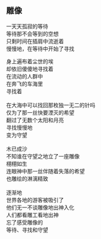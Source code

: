## 雕像

一天天孤寂的等待<br>
等待那不会等到的空想<br>
只剩时间在插肩中流逝着<br>
慢慢地，在等待中开始了寻找<br>

身上遍布着尘世的埃<br>
却依旧傻傻地寻找着<br>
在流动的人群中<br>
在奔飞的车海里<br>
寻找着<br>
 <br>
在大海中可以找回那枚独一无二的针吗<br>
仅为了那一丝快要湮灭的希望<br>
翻过了无数个太阳和月亮<br>
寻找慢慢地<br>
变为守望<br>
 <br>
木已成沙<br>
不知谁在守望之地立了一座雕像<br>
栩栩如生<br>
连眼神中那一丝伴随着失落的希望<br>
也雕绘的淋漓精致<br>
 <br>
逐渐地<br>
世界各地的游客被吸引了<br>
他们无一不谈雕像地出神入化<br>
人们都看雕工看地出神<br>
忘了感受雕像的<br>
等待、寻找和守望<br>

